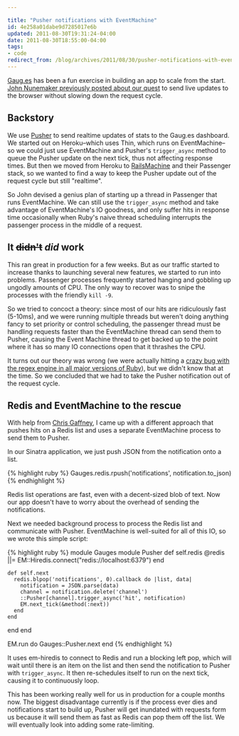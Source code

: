 ```yaml
---

title: "Pusher notifications with EventMachine"
id: 4e258a01dabe9d7285017e6b
updated: 2011-08-30T19:31:24-04:00
date: 2011-08-30T18:55:00-04:00
tags:
- code
redirect_from: /blog/archives/2011/08/30/pusher-notifications-with-eventmachine/
---
```


[Gaug.es](http://gaug.es) has been a fun exercise in building an app to scale from the start. [John Nunemaker previously posted about our quest](http://railstips.org/blog/archives/2011/05/04/eventmachine-and-passenger/) to send live updates to the browser without slowing down the request cycle.

Backstory
---------

We use [Pusher](http://pusher.com/) to send realtime updates of stats to the Gaug.es dashboard. We started out on Heroku–which uses Thin, which runs on EventMachine–so we could just use EventMachine and Pusher's `trigger_async` method to queue the Pusher update on the next tick, thus not affecting response times. But then we moved from Heroku to [RailsMachine](http://railsmachine.com/) and their Passenger stack, so we wanted to find a way to keep the Pusher update out of the request cycle but still "realtime".

So John devised a genius plan of starting up a thread in Passenger that runs EventMachine. We can still use the `trigger_async` method and take advantage of EventMachine's IO goodness, and only suffer hits in response time occasionally when Ruby's naive thread scheduling interrupts the passenger process in the middle of a request.

It ~~didn't~~ *did* work
------------------------

This ran great in production for a few weeks. But as our traffic started to increase thanks to launching several new features, we started to run into problems. Passenger processes frequently started hanging and gobbling up ungodly amounts of CPU. The only way to recover was to snipe the processes with the friendly `kill -9`.

So we tried to concoct a theory: since most of our hits are ridiculously fast (5-10ms), and we were running multiple threads but weren't doing anything fancy to set priority or control scheduling, the passenger thread must be handling requests faster than the EventMachine thread can send them to Pusher, causing the Event Machine thread to get backed up to the point where it has so many IO connections open that it thrashes the CPU.

It turns out our theory was wrong (we were actually hitting a [crazy bug with the regex engine in all major versions of Ruby](https://gist.github.com/1079284)), but we didn't know that at the time. So we concluded that we had to take the Pusher notification out of the request cycle.

Redis and EventMachine to the rescue
------------------------------------

With help from [Chris Gaffney](http://twitter.com/gaffneyc), I came up with a different approach that pushes hits on a Redis list and uses a separate EventMachine process to send them to Pusher.

In our Sinatra application, we just push JSON from the notification onto a list.

{% highlight ruby %}
Gauges.redis.rpush('notifications', notification.to_json)
{% endhighlight %}

Redis list operations are fast, even with a decent-sized blob of text. Now our app doesn't have to worry about the overhead of sending the notifications.

Next we needed background process to process the Redis list and communicate with Pusher. EventMachine is well-suited for all of this IO, so we wrote this simple script:

{% highlight ruby %}
module Gauges
  module Pusher
    def self.redis
      @redis ||= EM::Hiredis.connect("redis://localhost:6379")
    end

    def self.next
      redis.blpop('notifications', 0).callback do |list, data|
        notification = JSON.parse(data)
        channel = notification.delete('channel')
        ::Pusher[channel].trigger_async('hit', notification)
        EM.next_tick(&method(:next))
      end
    end
  end
end

EM.run do
  Gauges::Pusher.next
end
{% endhighlight %}

It uses em-hiredis to connect to Redis and run a blocking left pop, which will wait until there is an item on the list and then send the notification to Pusher with `trigger_async`. It then re-schedules itself to run on the next tick, causing it to continuously loop.

This has been working really well for us in production for a couple months now. The biggest disadvantage currently is if the process ever dies and notifications start to build up, Pusher will get inundated with requests form us because it will send them as fast as Redis can pop them off the list. We will eventually look into adding some rate-limiting.

